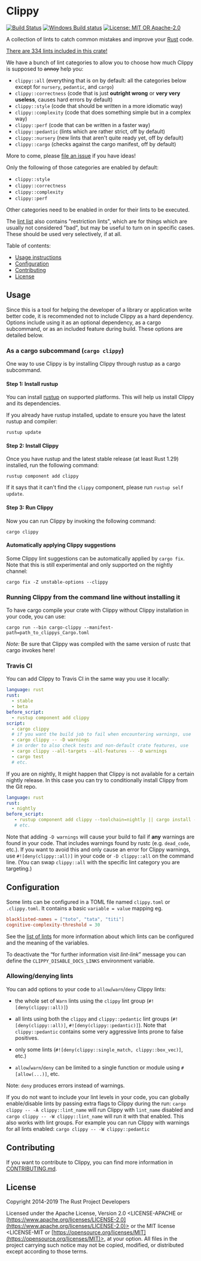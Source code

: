 # Clippy

[![Build Status](https://travis-ci.com/rust-lang/rust-clippy.svg?branch=master)](https://travis-ci.com/rust-lang/rust-clippy)
[![Windows Build status](https://ci.appveyor.com/api/projects/status/id677xpw1dguo7iw?svg=true)](https://ci.appveyor.com/project/rust-lang-libs/rust-clippy)
[![License: MIT OR Apache-2.0](https://img.shields.io/crates/l/clippy.svg)](#license)

A collection of lints to catch common mistakes and improve your [Rust](https://github.com/rust-lang/rust) code.

[There are 334 lints included in this crate!](https://rust-lang.github.io/rust-clippy/master/index.html)

We have a bunch of lint categories to allow you to choose how much Clippy is supposed to ~~annoy~~ help you:

* `clippy::all` (everything that is on by default: all the categories below except for `nursery`, `pedantic`, and `cargo`)
* `clippy::correctness` (code that is just **outright wrong** or **very very useless**, causes hard errors by default)
* `clippy::style` (code that should be written in a more idiomatic way)
* `clippy::complexity` (code that does something simple but in a complex way)
* `clippy::perf` (code that can be written in a faster way)
* `clippy::pedantic` (lints which are rather strict, off by default)
* `clippy::nursery` (new lints that aren't quite ready yet, off by default)
* `clippy::cargo` (checks against the cargo manifest, off by default)

More to come, please [file an issue](https://github.com/rust-lang/rust-clippy/issues) if you have ideas!

Only the following of those categories are enabled by default:

* `clippy::style`
* `clippy::correctness`
* `clippy::complexity`
* `clippy::perf`

Other categories need to be enabled in order for their lints to be executed.

The [lint list](https://rust-lang.github.io/rust-clippy/master/index.html) also contains "restriction lints", which are for things which are usually not considered "bad", but may be useful to turn on in specific cases. These should be used very selectively, if at all.

Table of contents:

*   [Usage instructions](#usage)
*   [Configuration](#configuration)
*   [Contributing](#contributing)
*   [License](#license)

## Usage

Since this is a tool for helping the developer of a library or application
write better code, it is recommended not to include Clippy as a hard dependency.
Options include using it as an optional dependency, as a cargo subcommand, or
as an included feature during build. These options are detailed below.

### As a cargo subcommand (`cargo clippy`)

One way to use Clippy is by installing Clippy through rustup as a cargo
subcommand.

#### Step 1: Install rustup

You can install [rustup](https://rustup.rs/) on supported platforms. This will help
us install Clippy and its dependencies.

If you already have rustup installed, update to ensure you have the latest
rustup and compiler:

```terminal
rustup update
```

#### Step 2: Install Clippy

Once you have rustup and the latest stable release (at least Rust 1.29) installed, run the following command:

```terminal
rustup component add clippy
```
If it says that it can't find the `clippy` component, please run `rustup self update`.

#### Step 3: Run Clippy

Now you can run Clippy by invoking the following command:

```terminal
cargo clippy
```

#### Automatically applying Clippy suggestions

Some Clippy lint suggestions can be automatically applied by `cargo fix`.
Note that this is still experimental and only supported on the nightly channel:

```terminal
cargo fix -Z unstable-options --clippy
```

### Running Clippy from the command line without installing it

To have cargo compile your crate with Clippy without Clippy installation
in your code, you can use:

```terminal
cargo run --bin cargo-clippy --manifest-path=path_to_clippys_Cargo.toml
```

*Note:* Be sure that Clippy was compiled with the same version of rustc that cargo invokes here!

### Travis CI

You can add Clippy to Travis CI in the same way you use it locally:

```yml
language: rust
rust:
  - stable
  - beta
before_script:
  - rustup component add clippy
script:
  - cargo clippy
  # if you want the build job to fail when encountering warnings, use
  - cargo clippy -- -D warnings
  # in order to also check tests and non-default crate features, use
  - cargo clippy --all-targets --all-features -- -D warnings
  - cargo test
  # etc.
```

If you are on nightly, It might happen that Clippy is not available for a certain nightly release.
In this case you can try to conditionally install Clippy from the Git repo.

```yaml
language: rust
rust:
  - nightly
before_script:
   - rustup component add clippy --toolchain=nightly || cargo install --git https://github.com/rust-lang/rust-clippy/ --force clippy
   # etc.
```

Note that adding `-D warnings` will cause your build to fail if **any** warnings are found in your code.
That includes warnings found by rustc (e.g. `dead_code`, etc.). If you want to avoid this and only cause
an error for Clippy warnings, use `#![deny(clippy::all)]` in your code or `-D clippy::all` on the command
line. (You can swap `clippy::all` with the specific lint category you are targeting.)

## Configuration

Some lints can be configured in a TOML file named `clippy.toml` or `.clippy.toml`. It contains a basic `variable = value` mapping eg.

```toml
blacklisted-names = ["toto", "tata", "titi"]
cognitive-complexity-threshold = 30
```

See the [list of lints](https://rust-lang.github.io/rust-clippy/master/index.html) for more information about which lints can be configured and the
meaning of the variables.

To deactivate the “for further information visit *lint-link*” message you can
define the `CLIPPY_DISABLE_DOCS_LINKS` environment variable.

### Allowing/denying lints

You can add options to your code to `allow`/`warn`/`deny` Clippy lints:

*   the whole set of `Warn` lints using the `clippy` lint group (`#![deny(clippy::all)]`)

*   all lints using both the `clippy` and `clippy::pedantic` lint groups (`#![deny(clippy::all)]`,
    `#![deny(clippy::pedantic)]`). Note that `clippy::pedantic` contains some very aggressive
    lints prone to false positives.

*   only some lints (`#![deny(clippy::single_match, clippy::box_vec)]`, etc.)

*   `allow`/`warn`/`deny` can be limited to a single function or module using `#[allow(...)]`, etc.

Note: `deny` produces errors instead of warnings.

If you do not want to include your lint levels in your code, you can globally enable/disable lints by passing extra flags to Clippy during the run: `cargo clippy -- -A clippy::lint_name` will run Clippy with `lint_name` disabled and `cargo clippy -- -W clippy::lint_name` will run it with that enabled. This also works with lint groups. For example you can run Clippy with warnings for all lints enabled: `cargo clippy -- -W clippy::pedantic`

## Contributing

If you want to contribute to Clippy, you can find more information in [CONTRIBUTING.md](https://github.com/rust-lang/rust-clippy/blob/master/CONTRIBUTING.md).

## License

Copyright 2014-2019 The Rust Project Developers

Licensed under the Apache License, Version 2.0 <LICENSE-APACHE or
[https://www.apache.org/licenses/LICENSE-2.0](https://www.apache.org/licenses/LICENSE-2.0)> or the MIT license
<LICENSE-MIT or [https://opensource.org/licenses/MIT](https://opensource.org/licenses/MIT)>, at your
option. All files in the project carrying such notice may not be
copied, modified, or distributed except according to those terms.
